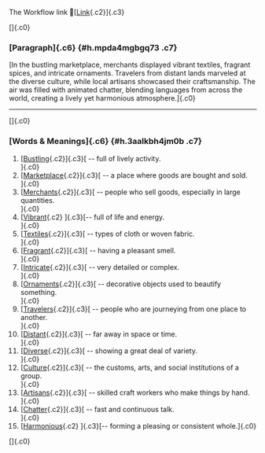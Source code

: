 The Workflow link
👏[[Link](https://www.google.com/url?q=http://www.google.com&sa=D&source=editors&ust=1759809599871774&usg=AOvVaw1Vlc4INBNCSqSSE5MUGHG5){.c2}]{.c3}

[]{.c0}

### [Paragraph]{.c6} {#h.mpda4mgbgq73 .c7}

[In the bustling marketplace, merchants displayed vibrant textiles,
fragrant spices, and intricate ornaments. Travelers from distant lands
marveled at the diverse culture, while local artisans showcased their
craftsmanship. The air was filled with animated chatter, blending
languages from across the world, creating a lively yet harmonious
atmosphere.]{.c0}

------------------------------------------------------------------------

[]{.c0}

### [Words & Meanings]{.c6} {#h.3aalkbh4jm0b .c7}

1.  [[Bustling](https://www.google.com/url?q=http://www.google.com&sa=D&source=editors&ust=1759809599872381&usg=AOvVaw0bF4BRYo1yj6ZFFJp4v1PS){.c2}]{.c3}[ --
    full of lively activity.\
    ]{.c0}
2.  [[Marketplace](https://www.google.com/url?q=http://www.google.com&sa=D&source=editors&ust=1759809599872497&usg=AOvVaw1V2mXjodSml2lG-Q20VUXx){.c2}]{.c3}[ --
    a place where goods are bought and sold.\
    ]{.c0}
3.  [[Merchants](https://www.google.com/url?q=http://www.google.com&sa=D&source=editors&ust=1759809599872606&usg=AOvVaw0ODiie4g6GO_MFj39E_B9_){.c2}]{.c3}[ --
    people who sell goods, especially in large quantities.\
    ]{.c0}
4.  [[Vibrant](https://www.google.com/url?q=http://www.google.com&sa=D&source=editors&ust=1759809599872720&usg=AOvVaw2QEWObcHklrmZQnR1WtYYq){.c2}
    ]{.c3}[-- full of life and energy.\
    ]{.c0}
5.  [[Textiles](https://www.google.com/url?q=http://www.google.com&sa=D&source=editors&ust=1759809599872807&usg=AOvVaw1NBrzVPY8al5ddjP3_Hnao){.c2}]{.c3}[ --
    types of cloth or woven fabric.\
    ]{.c0}
6.  [[Fragrant](https://www.google.com/url?q=http://www.google.com&sa=D&source=editors&ust=1759809599872914&usg=AOvVaw2LSp-kvdccc0ZlUSqkYRHC){.c2}]{.c3}[ --
    having a pleasant smell.\
    ]{.c0}
7.  [[Intricate](https://www.google.com/url?q=http://www.google.com&sa=D&source=editors&ust=1759809599873010&usg=AOvVaw2Rf5HYHErCjNLdK0TiVLaJ){.c2}]{.c3}[ --
    very detailed or complex.\
    ]{.c0}
8.  [[Ornaments](https://www.google.com/url?q=http://www.google.com&sa=D&source=editors&ust=1759809599873099&usg=AOvVaw30I6jnKIWlcpGw8sKyQTZc){.c2}]{.c3}[ --
    decorative objects used to beautify something.\
    ]{.c0}
9.  [[Travelers](https://www.google.com/url?q=http://www.google.com&sa=D&source=editors&ust=1759809599873205&usg=AOvVaw0ZOfMA2B1ak44G121afYbw){.c2}]{.c3}[ --
    people who are journeying from one place to another.\
    ]{.c0}
10. [[Distant](https://www.google.com/url?q=http://www.google.com&sa=D&source=editors&ust=1759809599873317&usg=AOvVaw2tZMS1GjVb-0VmZl1xDump){.c2}]{.c3}[ --
    far away in space or time.\
    ]{.c0}
11. [[Diverse](https://www.google.com/url?q=http://www.google.com&sa=D&source=editors&ust=1759809599873413&usg=AOvVaw3opKJhsoeGXX71DuOSeW3C){.c2}]{.c3}[ --
    showing a great deal of variety.\
    ]{.c0}
12. [[Culture](https://www.google.com/url?q=http://www.google.com&sa=D&source=editors&ust=1759809599873514&usg=AOvVaw0iw3ohIJnuIMa0ErxDxo9R){.c2}]{.c3}[ --
    the customs, arts, and social institutions of a group.\
    ]{.c0}
13. [[Artisans](https://www.google.com/url?q=http://www.google.com&sa=D&source=editors&ust=1759809599873626&usg=AOvVaw3LS5jeIxM4gjX7XC4A19Xn){.c2}]{.c3}[ --
    skilled craft workers who make things by hand.\
    ]{.c0}
14. [[Chatter](https://www.google.com/url?q=http://www.google.com&sa=D&source=editors&ust=1759809599873731&usg=AOvVaw26e1M4M-0wZ2hpY2Ol4hq5){.c2}]{.c3}[ --
    fast and continuous talk.\
    ]{.c0}
15. [[Harmonious](https://www.google.com/url?q=http://www.google.com&sa=D&source=editors&ust=1759809599873843&usg=AOvVaw2xTsGsYAu6y94Sn1pkM_pt){.c2}
    ]{.c3}[-- forming a pleasing or consistent whole.]{.c0}

[]{.c0}

